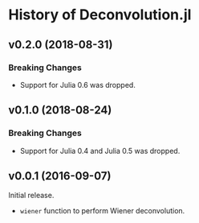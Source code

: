 History of Deconvolution.jl
===========================

v0.2.0 (2018-08-31)
-------------------

### Breaking Changes

* Support for Julia 0.6 was dropped.

v0.1.0 (2018-08-24)
-------------------

### Breaking Changes

* Support for Julia 0.4 and Julia 0.5 was dropped.

v0.0.1 (2016-09-07)
-------------------

Initial release.

* `wiener` function to perform Wiener deconvolution.
